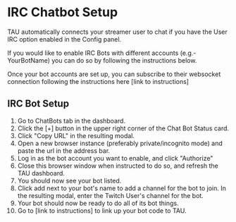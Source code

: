 # IRC Chatbot Setup

TAU automatically connects your streamer user to chat if you have the User IRC option enabled in the Config panel.

If you would like to enable IRC Bots with different accounts (e.g.- YourBotName) you can do so by following the instructions below.

Once your bot accounts are set up, you can subscribe to their websocket connection following the instructions here [link to instructions]

## IRC Bot Setup

1. Go to ChatBots tab in the dashboard.
1. Click the [+] button in the upper right corner of the Chat Bot Status card.
1. Click "Copy URL" in the resulting modal.
1. Open a new browser instance (preferably private/incognito mode) and paste the url in the address bar.
1. Log in as the bot account you want to enable, and click "Authorize"
1. Close this browser window when instructed to do so, and refresh the TAU dashboard.
1. You should now see your bot listed.
1. Click add next to your bot's name to add a channel for the bot to join.  In the resulting modal, enter the Twitch User's channel for the bot.
1. Your bot should now be ready to do all of its bot things.
1. Go to [link to instructions] to link up your bot code to TAU.
